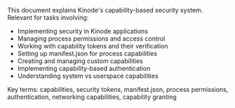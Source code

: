 This document explains Kinode's capability-based security system. Relevant for tasks involving:
- Implementing security in Kinode applications
- Managing process permissions and access control
- Working with capability tokens and their verification
- Setting up manifest.json for process capabilities
- Creating and managing custom capabilities
- Implementing capability-based authentication
- Understanding system vs userspace capabilities

Key terms: capabilities, security tokens, manifest.json, process permissions, authentication, networking capabilities, capability granting